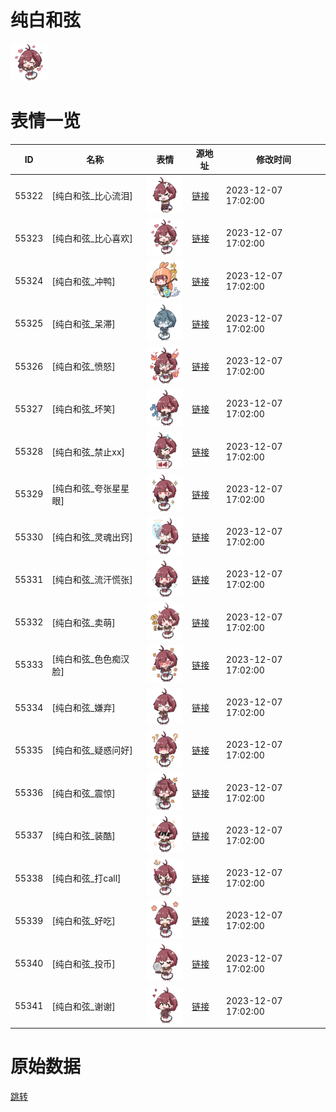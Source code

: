 # 纯白和弦

<img src="./cover.png" height="60" alt="cover" />

# 表情一览

|ID|名称|表情|源地址|修改时间|
|----|----|----|----|----|
|55322|[纯白和弦_比心流泪]|<img src="./pic/055322_%5B纯白和弦_比心流泪%5D.png" height="60" alt="比心流泪"/>|[链接](https://i0.hdslb.com/bfs/garb/df3a7de976ec8ec599eba3fe2b2b76c461a63d2e.png)|2023-12-07 17:02:00|
|55323|[纯白和弦_比心喜欢]|<img src="./pic/055323_%5B纯白和弦_比心喜欢%5D.png" height="60" alt="比心喜欢"/>|[链接](https://i0.hdslb.com/bfs/garb/80e7cb0c3c8c03569eb20ab12ebbf3e4778bdea2.png)|2023-12-07 17:02:00|
|55324|[纯白和弦_冲鸭]|<img src="./pic/055324_%5B纯白和弦_冲鸭%5D.png" height="60" alt="冲鸭"/>|[链接](https://i0.hdslb.com/bfs/garb/489a38e6de13967422851d27dc0137bc58e8e560.png)|2023-12-07 17:02:00|
|55325|[纯白和弦_呆滞]|<img src="./pic/055325_%5B纯白和弦_呆滞%5D.png" height="60" alt="呆滞"/>|[链接](https://i0.hdslb.com/bfs/garb/dc1288d2de5d15a68fdcbfc7b61236bf7ff90862.png)|2023-12-07 17:02:00|
|55326|[纯白和弦_愤怒]|<img src="./pic/055326_%5B纯白和弦_愤怒%5D.png" height="60" alt="愤怒"/>|[链接](https://i0.hdslb.com/bfs/garb/f06ec8404bea57f3f0dcbef218053cbdcb394873.png)|2023-12-07 17:02:00|
|55327|[纯白和弦_坏笑]|<img src="./pic/055327_%5B纯白和弦_坏笑%5D.png" height="60" alt="坏笑"/>|[链接](https://i0.hdslb.com/bfs/garb/086804251b4291608791e315b3034862f693f09c.png)|2023-12-07 17:02:00|
|55328|[纯白和弦_禁止xx]|<img src="./pic/055328_%5B纯白和弦_禁止xx%5D.png" height="60" alt="禁止xx"/>|[链接](https://i0.hdslb.com/bfs/garb/9dac7e6e6922a74d2f74a9f8f9fe4bf337aa9344.png)|2023-12-07 17:02:00|
|55329|[纯白和弦_夸张星星眼]|<img src="./pic/055329_%5B纯白和弦_夸张星星眼%5D.png" height="60" alt="夸张星星眼"/>|[链接](https://i0.hdslb.com/bfs/garb/5dec891f4ac819e6c092d1579ae89b5e8e1390e5.png)|2023-12-07 17:02:00|
|55330|[纯白和弦_灵魂出窍]|<img src="./pic/055330_%5B纯白和弦_灵魂出窍%5D.png" height="60" alt="灵魂出窍"/>|[链接](https://i0.hdslb.com/bfs/garb/8c4e6974f048f52b528708e6e5256a113d13d1bc.png)|2023-12-07 17:02:00|
|55331|[纯白和弦_流汗慌张]|<img src="./pic/055331_%5B纯白和弦_流汗慌张%5D.png" height="60" alt="流汗慌张"/>|[链接](https://i0.hdslb.com/bfs/garb/dc9fa6385863671e8e32d97c821f6ec778c8d848.png)|2023-12-07 17:02:00|
|55332|[纯白和弦_卖萌]|<img src="./pic/055332_%5B纯白和弦_卖萌%5D.png" height="60" alt="卖萌"/>|[链接](https://i0.hdslb.com/bfs/garb/056668b15d4a02595b80c7d9297df1ec452ef932.png)|2023-12-07 17:02:00|
|55333|[纯白和弦_色色痴汉脸]|<img src="./pic/055333_%5B纯白和弦_色色痴汉脸%5D.png" height="60" alt="色色痴汉脸"/>|[链接](https://i0.hdslb.com/bfs/garb/e23dfb7569cee1e0877f5831b5ac05be48044b49.png)|2023-12-07 17:02:00|
|55334|[纯白和弦_嫌弃]|<img src="./pic/055334_%5B纯白和弦_嫌弃%5D.png" height="60" alt="嫌弃"/>|[链接](https://i0.hdslb.com/bfs/garb/e47892b69cdff87ff22c7f2865936a349ae56c63.png)|2023-12-07 17:02:00|
|55335|[纯白和弦_疑惑问好]|<img src="./pic/055335_%5B纯白和弦_疑惑问好%5D.png" height="60" alt="疑惑问好"/>|[链接](https://i0.hdslb.com/bfs/garb/587f7a623ab62667097ad80139d1937052019042.png)|2023-12-07 17:02:00|
|55336|[纯白和弦_震惊]|<img src="./pic/055336_%5B纯白和弦_震惊%5D.png" height="60" alt="震惊"/>|[链接](https://i0.hdslb.com/bfs/garb/a61158547a344dc3c091d4e060c87eea586d5144.png)|2023-12-07 17:02:00|
|55337|[纯白和弦_装酷]|<img src="./pic/055337_%5B纯白和弦_装酷%5D.png" height="60" alt="装酷"/>|[链接](https://i0.hdslb.com/bfs/garb/1a8f5720be348a58f8ad146c56b4c2d1345bc3ad.png)|2023-12-07 17:02:00|
|55338|[纯白和弦_打call]|<img src="./pic/055338_%5B纯白和弦_打call%5D.png" height="60" alt="打call"/>|[链接](https://i0.hdslb.com/bfs/garb/5044c19fd2cb1b0bc189112af650a89e7f2d3070.png)|2023-12-07 17:02:00|
|55339|[纯白和弦_好吃]|<img src="./pic/055339_%5B纯白和弦_好吃%5D.png" height="60" alt="好吃"/>|[链接](https://i0.hdslb.com/bfs/garb/e8404ccf8e1308ce89b0717162b98befb3ef1a5d.png)|2023-12-07 17:02:00|
|55340|[纯白和弦_投币]|<img src="./pic/055340_%5B纯白和弦_投币%5D.png" height="60" alt="投币"/>|[链接](https://i0.hdslb.com/bfs/garb/bff8176148d918e908791163608d488ac21049c8.png)|2023-12-07 17:02:00|
|55341|[纯白和弦_谢谢]|<img src="./pic/055341_%5B纯白和弦_谢谢%5D.png" height="60" alt="谢谢"/>|[链接](https://i0.hdslb.com/bfs/garb/1bd69d2d8cabff0ad7fb26b077467640424b85a3.png)|2023-12-07 17:02:00|

# 原始数据

[跳转](./raw.json)

